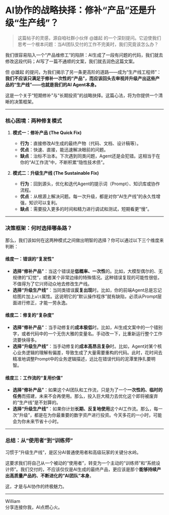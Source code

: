 # AI协作的战略抉择：修补“产品”还是升级“生产线”？

> 这篇帖子的灵感，源自咱社群小伙伴 @雄起 的一个深刻提问。它迫使我们思考一个根本问题：当AI团队交付的工作不完美时，我们究竟该怎么办？

我们很容易陷入一个“产品维修工”的陷阱：AI生成了一段有问题的代码，我们就去修改这段代码；AI写了一篇不通顺的文案，我们就去润色这篇文案。

但 @雄起 的提问，为我们揭示了另一条更高阶的道路——成为“生产线工程师”：**我们不应该只满足于修补一次性的“产品”，而应该回头去审视并升级产出这些产品的“生产线”——也就是我们的AI Agent本身。**

这是一个关于“短期修补”与“长期投资”的战略抉择。这篇心法，将为你提供一个清晰的决策框架。

---

### **核心困境：两种修复模式**

1.  **模式一：修补产品 (The Quick Fix)**
    *   **行为**：直接修改AI生成的最终产物（代码、文档、设计稿等）。
    *   **优点**：快速、直接，能迅速解决眼前的问题。
    *   **缺点**：治标不治本。下次遇到同类问题，Agent还是会犯错。这相当于在你的“AI工作流”中，不断积累“隐性技术债”。

2.  **模式二：升级生产线 (The Sustainable Fix)**
    *   **行为**：回到源头，优化和迭代Agent的提示词（Prompt）、知识库或协作流程。
    *   **优点**：从根源上解决问题。每一次升级，都是对你“AI生产线”的永久性增强，知识可以复利。
    *   **缺点**：需要投入更多的时间和精力进行调试和测试，短期看更“慢”。

---

### **决策框架：何时选择哪条路？**

那么，我们该如何在这两种模式之间做出明智的选择？你可以通过以下三个维度来判断：

#### **维度一：错误的“复发性”**

*   **选择“修补产品”**：当这个错误是**低概率、一次性**的。比如，大模型偶尔的、无规律的“幻觉”，或者某个非常边缘的特殊情况。这种错误复现的可能性很低，不值得为了它兴师动众地去修改生产线。
*   **选择“升级生产线”**：当同类错误**反复出现**时。比如，你的前端Agent总是忘记给图片加上`alt`属性。这说明它的“默认操作程序”就有缺陷，必须从Prompt层面进行修正，才能一劳永逸。

#### **维度二：修复的“复杂度”**

*   **选择“修补产品”**：当手动修复的**成本极低**时。比如，AI生成文案中的一个错别字，或者代码中的一个无伤大雅的变量名。手动改一下，比重新运行整个工作流要快得多。
*   **选择“升级生产线”**：当手动修复的**成本高昂且复杂**时。比如，Agent对某个核心业务逻辑的理解有偏差，导致生成了大量需要重构的代码。此时，花时间去精准地调整Prompt中的业务逻辑描述，远比在错误代码的泥潭里挣扎要明智。

#### **维度三：工作流的“复用价值”**

*   **选择“修补产品”**：如果这个AI团队和工作流，只是为了一个**一次性的、临时的任务**而搭建，未来不会再使用。那么，投入巨大精力去优化这个即将被废弃的“生产线”是不划算的。
*   **选择“升级生产线”**：如果你计划**长期、反复地使用**这个AI工作流。那么，每一次“升级”，都是在为你最重要的数字资产进行投资。今天多花的一小时，可能会为你未来节省十小时。

---

### **总结：从“使用者”到“训练师”**

习惯于“升级生产线”，是区分AI普通使用者和高级玩家的关键分水岭。

这要求我们将自己从一个被动的“使用者”，转变为一个主动的“训练师”和“系统设计师”。我们交付的，不应该仅仅是AI生成的最终产品，更应该是那个**能够持续产出高质量产品的、不断进化的“AI团队”本身**。

这，才是与AI协作的终极魅力。

---
William \
分享连接你我，AI点燃心火。 